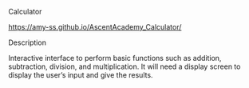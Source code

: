 Calculator

https://amy-ss.github.io/AscentAcademy_Calculator/


Description

Interactive interface to perform basic functions such as addition, subtraction, division, and multiplication. It will need a display screen to display the user’s input and give the results.
